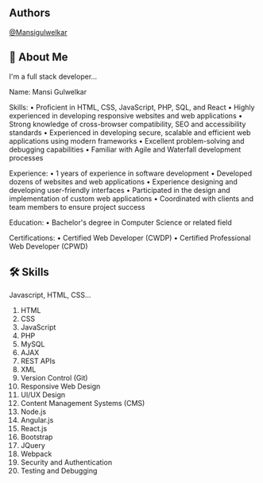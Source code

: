 
## Authors
[@Mansigulwelkar](https://github.com/Mansigulwelka)


## 🚀 About Me
I'm a full stack developer...



Name: 
Mansi Gulwelkar

Skills:
• Proficient in HTML, CSS, JavaScript, PHP, SQL, and React
• Highly experienced in developing responsive websites and web applications
• Strong knowledge of cross-browser compatibility, SEO and accessibility standards
• Experienced in developing secure, scalable and efficient web applications using modern frameworks
• Excellent problem-solving and debugging capabilities
• Familiar with Agile and Waterfall development processes

Experience:
• 1 years of experience in software development
• Developed dozens of websites and web applications
• Experience designing and developing user-friendly interfaces
• Participated in the design and implementation of custom web applications
• Coordinated with clients and team members to ensure project success

Education:
• Bachelor's degree in Computer Science or related field

Certifications:
• Certified Web Developer (CWDP)
• Certified Professional Web Developer (CPWD)
## 🛠 Skills
Javascript, HTML, CSS...
1. HTML
2. CSS
3. JavaScript
4. PHP
5. MySQL
6. AJAX
7. REST APIs
8. XML
9. Version Control (Git)
10. Responsive Web Design 
11. UI/UX Design
12. Content Management Systems (CMS)
13. Node.js
14. Angular.js
15. React.js
16. Bootstrap
17. JQuery
18. Webpack
19. Security and Authentication
20. Testing and Debugging
